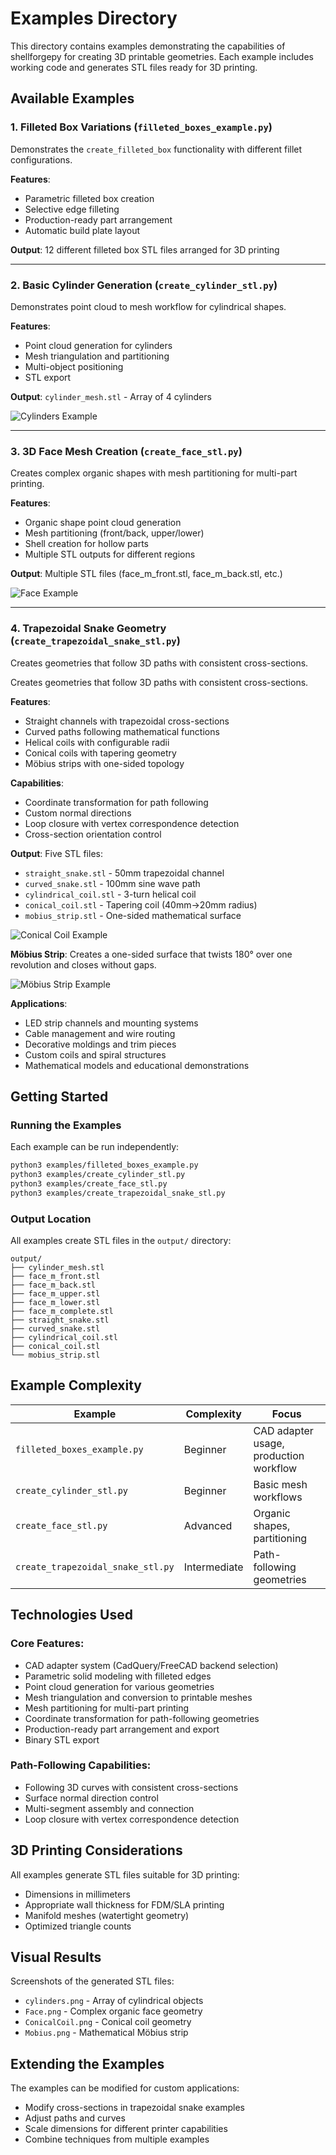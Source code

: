 # Examples Directory

This directory contains examples demonstrating the capabilities of shellforgepy for creating 3D printable geometries. Each example includes working code and generates STL files ready for 3D printing.

## Available Examples

### 1. Filleted Box Variations (`filleted_boxes_example.py`)

Demonstrates the `create_filleted_box` functionality with different fillet configurations.

**Features**:
- Parametric filleted box creation
- Selective edge filleting
- Production-ready part arrangement
- Automatic build plate layout

**Output**: 12 different filleted box STL files arranged for 3D printing

---

### 2. Basic Cylinder Generation (`create_cylinder_stl.py`)

Demonstrates point cloud to mesh workflow for cylindrical shapes.

**Features**:
- Point cloud generation for cylinders
- Mesh triangulation and partitioning
- Multi-object positioning
- STL export

**Output**: `cylinder_mesh.stl` - Array of 4 cylinders

![Cylinders Example](cylinders.png)

---

### 3. 3D Face Mesh Creation (`create_face_stl.py`)

Creates complex organic shapes with mesh partitioning for multi-part printing.

**Features**:
- Organic shape point cloud generation
- Mesh partitioning (front/back, upper/lower)
- Shell creation for hollow parts
- Multiple STL outputs for different regions

**Output**: Multiple STL files (face_m_front.stl, face_m_back.stl, etc.)

![Face Example](Face.png)

---

### 4. Trapezoidal Snake Geometry (`create_trapezoidal_snake_stl.py`)

Creates geometries that follow 3D paths with consistent cross-sections.

Creates geometries that follow 3D paths with consistent cross-sections.

**Features**:
- Straight channels with trapezoidal cross-sections
- Curved paths following mathematical functions
- Helical coils with configurable radii
- Conical coils with tapering geometry
- Möbius strips with one-sided topology

**Capabilities**:
- Coordinate transformation for path following
- Custom normal directions
- Loop closure with vertex correspondence detection
- Cross-section orientation control

**Output**: Five STL files:
- `straight_snake.stl` - 50mm trapezoidal channel
- `curved_snake.stl` - 100mm sine wave path
- `cylindrical_coil.stl` - 3-turn helical coil
- `conical_coil.stl` - Tapering coil (40mm→20mm radius)
- `mobius_strip.stl` - One-sided mathematical surface

![Conical Coil Example](ConicalCoil.png)

**Möbius Strip**: 
Creates a one-sided surface that twists 180° over one revolution and closes without gaps.

![Möbius Strip Example](Mobius.png)

**Applications**:
- LED strip channels and mounting systems
- Cable management and wire routing  
- Decorative moldings and trim pieces
- Custom coils and spiral structures
- Mathematical models and educational demonstrations

## Getting Started

### Running the Examples

Each example can be run independently:

```bash
python3 examples/filleted_boxes_example.py
python3 examples/create_cylinder_stl.py
python3 examples/create_face_stl.py
python3 examples/create_trapezoidal_snake_stl.py
```

### Output Location

All examples create STL files in the `output/` directory:
```
output/
├── cylinder_mesh.stl
├── face_m_front.stl
├── face_m_back.stl
├── face_m_upper.stl
├── face_m_lower.stl
├── face_m_complete.stl
├── straight_snake.stl
├── curved_snake.stl
├── cylindrical_coil.stl
├── conical_coil.stl
└── mobius_strip.stl
```

## Example Complexity

| Example | Complexity | Focus |
|---------|------------|-------|
| `filleted_boxes_example.py` | Beginner | CAD adapter usage, production workflow |
| `create_cylinder_stl.py` | Beginner | Basic mesh workflows |
| `create_face_stl.py` | Advanced | Organic shapes, partitioning |
| `create_trapezoidal_snake_stl.py` | Intermediate | Path-following geometries |

## Technologies Used

### Core Features:
- CAD adapter system (CadQuery/FreeCAD backend selection)
- Parametric solid modeling with filleted edges
- Point cloud generation for various geometries
- Mesh triangulation and conversion to printable meshes
- Mesh partitioning for multi-part printing
- Coordinate transformation for path-following geometries
- Production-ready part arrangement and export
- Binary STL export

### Path-Following Capabilities:
- Following 3D curves with consistent cross-sections
- Surface normal direction control
- Multi-segment assembly and connection
- Loop closure with vertex correspondence detection

## 3D Printing Considerations

All examples generate STL files suitable for 3D printing:

- Dimensions in millimeters
- Appropriate wall thickness for FDM/SLA printing
- Manifold meshes (watertight geometry)
- Optimized triangle counts

## Visual Results

Screenshots of the generated STL files:
- `cylinders.png` - Array of cylindrical objects
- `Face.png` - Complex organic face geometry
- `ConicalCoil.png` - Conical coil geometry
- `Mobius.png` - Mathematical Möbius strip

## Extending the Examples

The examples can be modified for custom applications:

- Modify cross-sections in trapezoidal snake examples
- Adjust paths and curves
- Scale dimensions for different printer capabilities
- Combine techniques from multiple examples